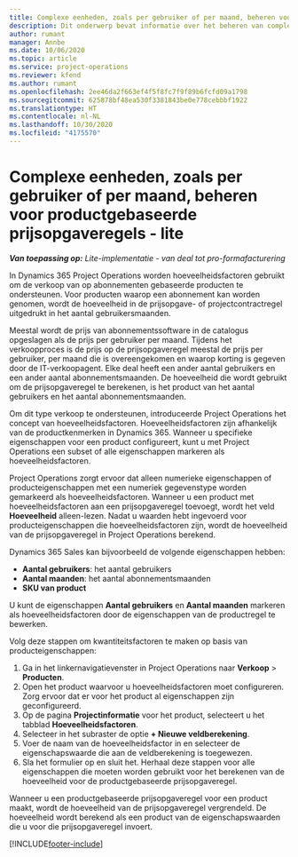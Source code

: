 ```yaml
---
title: Complexe eenheden, zoals per gebruiker of per maand, beheren voor productgebaseerde prijsopgaveregels - lite
description: Dit onderwerp bevat informatie over het beheren van complexe eenheden voor productgebaseerde prijsopgaveregels.
author: rumant
manager: Annbe
ms.date: 10/06/2020
ms.topic: article
ms.service: project-operations
ms.reviewer: kfend
ms.author: rumant
ms.openlocfilehash: 2ee46da2f663ef4f5f8fc7f9f89b6fcfd09a1798
ms.sourcegitcommit: 625878bf48ea530f3381843be0e778cebbbf1922
ms.translationtype: HT
ms.contentlocale: nl-NL
ms.lasthandoff: 10/30/2020
ms.locfileid: "4175570"
---
```

# <a name="managing-complex-units-such-as-per-user-per-month-for-product-based-quote-lines---lite"></a>Complexe eenheden, zoals per gebruiker of per maand, beheren voor productgebaseerde prijsopgaveregels - lite

_**Van toepassing op:** Lite-implementatie - van deal tot pro-formafacturering_

In Dynamics 365 Project Operations worden hoeveelheidsfactoren gebruikt om de verkoop van op abonnementen gebaseerde producten te ondersteunen. Voor producten waarop een abonnement kan worden genomen, wordt de hoeveelheid in de prijsopgave- of projectcontractregel uitgedrukt in het aantal gebruikersmaanden.

Meestal wordt de prijs van abonnementssoftware in de catalogus opgeslagen als de prijs per gebruiker per maand. Tijdens het verkoopproces is de prijs op de prijsopgaveregel meestal de prijs per gebruiker, per maand die is overeengekomen en waarop korting is gegeven door de IT-verkoopagent. Elke deal heeft een ander aantal gebruikers en een ander aantal abonnementsmaanden. De hoeveelheid die wordt gebruikt om de prijsopgaveregel te berekenen, is het product van het aantal gebruikers en het aantal abonnementsmaanden.

Om dit type verkoop te ondersteunen, introduceerde Project Operations het concept van hoeveelheidsfactoren. Hoeveelheidsfactoren zijn afhankelijk van de productkenmerken in Dynamics 365. Wanneer u specifieke eigenschappen voor een product configureert, kunt u met Project Operations een subset of alle eigenschappen markeren als hoeveelheidsfactoren.

Project Operations zorgt ervoor dat alleen numerieke eigenschappen of producteigenschappen met een numeriek gegevenstype worden gemarkeerd als hoeveelheidsfactoren. Wanneer u een product met hoeveelheidsfactoren aan een prijsopgaveregel toevoegt, wordt het veld **Hoeveelheid** alleen-lezen. Nadat u waarden hebt ingevoerd voor producteigenschappen die hoeveelheidsfactoren zijn, wordt de hoeveelheid van de prijsopgaveregel in Project Operations berekend.

Dynamics 365 Sales kan bijvoorbeeld de volgende eigenschappen hebben:

- **Aantal gebruikers**: het aantal gebruikers
- **Aantal maanden**: het aantal abonnementsmaanden
- **SKU van product**

U kunt de eigenschappen **Aantal gebruikers** en **Aantal maanden** markeren als hoeveelheidsfactoren door de eigenschappen van de productregel te bewerken.

Volg deze stappen om kwantiteitsfactoren te maken op basis van producteigenschappen:

1. Ga in het linkernavigatievenster in Project Operations naar **Verkoop** > **Producten**.
2. Open het product waarvoor u hoeveelheidsfactoren moet configureren. Zorg ervoor dat er voor het product al eigenschappen zijn geconfigureerd.
3. Op de pagina **Projectinformatie** voor het product, selecteert u het tabblad **Hoeveelheidsfactoren**.
4. Selecteer in het subraster de optie **+ Nieuwe veldberekening**.
5. Voer de naam van de hoeveelheidsfactor in en selecteer de eigenschapswaarde die aan de veldberekening is toegewezen.
6. Sla het formulier op en sluit het. Herhaal deze stappen voor alle eigenschappen die moeten worden gebruikt voor het berekenen van de hoeveelheid voor de productgebaseerde prijsopgaveregel.

Wanneer u een productgebaseerde prijsopgaveregel voor een product maakt, wordt de hoeveelheid van de prijsopgaveregel vergrendeld. De hoeveelheid wordt berekend als een product van de eigenschapswaarden die u voor die prijsopgaveregel invoert.


[!INCLUDE[footer-include](../../includes/footer-banner.md)]